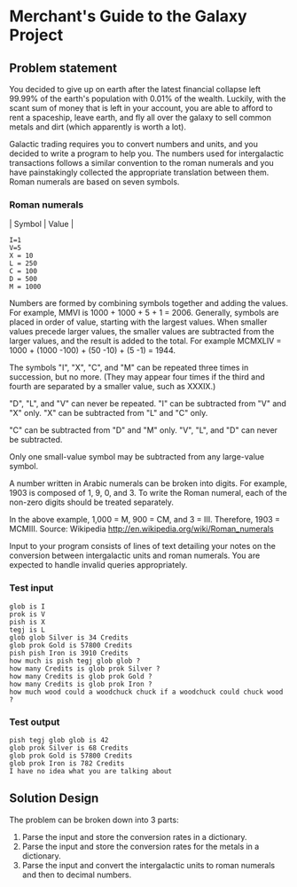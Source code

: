 # Merchant's Guide to the Galaxy Project

## Problem statement
You decided to give up on earth after the latest financial collapse left 99.99% of the earth's
population with 0.01% of the wealth. Luckily, with the scant sum of money that is left in
your account, you are able to afford to rent a spaceship, leave earth, and fly all over the
galaxy to sell common metals and dirt (which apparently is worth a lot).

Galactic trading requires you to convert numbers and units, and you decided to write a
program to help you. The numbers used for intergalactic transactions follows a similar
convention to the roman numerals and you have painstakingly collected the appropriate
translation between them. Roman numerals are based on seven symbols.

### Roman numerals
| Symbol | Value |

    I=1
    V=5
    X = 10
    L = 250
    C = 100
    D = 500
    M = 1000
Numbers are formed by combining symbols together and adding the values. For example,
MMVI is 1000 + 1000 + 5 + 1 = 2006. Generally, symbols are placed in order of value,
starting with the largest values. When smaller values precede larger values, the smaller
values are subtracted from the larger values, and the result is added to the total. For
example MCMXLIV = 1000 + (1000 -100) + (50 -10) + (5 -1) = 1944.

The symbols "I", "X", "C", and "M" can be repeated three times in succession, but no more.
(They may appear four times if the third and fourth are separated by a smaller value, such
as XXXIX.)

"D", "L", and "V" can never be repeated.
"I" can be subtracted from "V" and "X" only. "X" can be subtracted from "L" and "C" only.

"C" can be subtracted from "D" and "M" only. "V", "L", and "D" can never be subtracted.

Only one small-value symbol may be subtracted from any large-value symbol.

A number written in Arabic numerals can be broken into digits. For example, 1903 is
composed of 1, 9, 0, and 3. To write the Roman numeral, each of the non-zero digits should
be treated separately.

In the above example, 1,000 = M, 900 = CM, and 3 = III. Therefore, 1903 = MCMIII.
Source: Wikipedia http://en.wikipedia.org/wiki/Roman_numerals


Input to your program consists of lines of text detailing your notes on the conversion
between intergalactic units and roman numerals. You are expected to handle invalid
queries appropriately.

### Test input
    glob is I
    prok is V
    pish is X
    tegj is L
    glob glob Silver is 34 Credits
    glob prok Gold is 57800 Credits
    pish pish Iron is 3910 Credits
    how much is pish tegj glob glob ?
    how many Credits is glob prok Silver ?
    how many Credits is glob prok Gold ?
    how many Credits is glob prok Iron ?
    how much wood could a woodchuck chuck if a woodchuck could chuck wood ?

### Test output
    pish tegj glob glob is 42
    glob prok Silver is 68 Credits
    glob prok Gold is 57800 Credits
    glob prok Iron is 782 Credits
    I have no idea what you are talking about

## Solution Design
The problem can be broken down into 3 parts:
1. Parse the input and store the conversion rates in a dictionary.
2. Parse the input and store the conversion rates for the metals in a dictionary.
3. Parse the input and convert the intergalactic units to roman numerals and then to decimal numbers.




